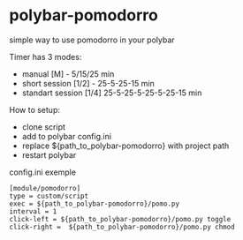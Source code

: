 # polybar-pomodorro
simple way to use pomodorro in your polybar

Timer has 3 modes:
- manual [M] - 5/15/25 min
- short session [1/2] - 25-5-25-15 min
- standart session [1/4] 25-5-25-5-25-5-25-15 min

How to setup:
- clone script
- add to polybar config.ini
- replace ${path_to_polybar-pomodorro} with project path
- restart polybar

config.ini exemple
```
[module/pomodorro]
type = custom/script
exec = ${path_to_polybar-pomodorro}/pomo.py
interval = 1
click-left = ${path_to_polybar-pomodorro}/pomo.py toggle
click-right =  ${path_to_polybar-pomodorro}/pomo.py chmod


